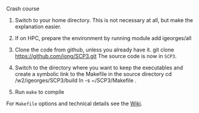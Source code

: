 Crash course

1. Switch to your home directory. This is not necessary at all, but make the explanation easier.

2. If on HPC, prepare the environment by running
        module add igeorges/all
3. Clone the code from github, unless you already have it.
        git clone https://github.com/iong/SCP3.git
   The source code is now in `SCP3`.
3. Switch to the directory where you want to keep the executables and create a
   symbolic link to the Makefile in the source directory
        cd /w2/igeorges/SCP3/build
        ln -s ~/SCP3/Makefile .
4. Run `make` to compile

For `Makefile` options and technical details see the [Wiki](https://github.com/iong/SCP3/wiki).
